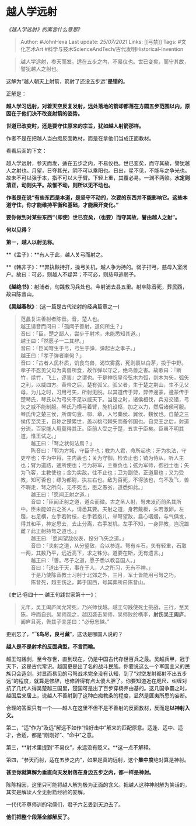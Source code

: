 # 越人学远射
*《越人学远射》的寓言什么意思?*

> Author: #JohnHexa
Last update: *25/07/2021* 
Links: [[弓禁]]
Tags: #文化艺术Art #科学与技术ScienceAndTech/古代发明Historical-Invention 


> 越人学远射，参天而发，适在五步之内，不易仪也。世已变矣，而守其故，譬犹越人之射也。

这解为“越人朝天上射箭，箭射了还没五步远”**是错的**。

正解是：

**越人学习远射，对着天空反复发射，远处落地的箭却都落在方圆五步范围以内，原因在于他们决不改变射箭的姿势。**

**世道已改变时，还是要守住原来的宗旨，犹如越人射箭那样。**

作者不是在把越人当白痴反面教材，而是在拿他们当成正面教材。

  

看看后面的下文：

越人学远射，参天而发，适在五步之内，不易仪也。世已变矣，而守其故，譬犹越人之射也。月望，日夺其光，阴不可以乘阳也。日出，星不见，不能与之争光也。故未不可以强于本，指不可以大于臂。下轻上重，其覆必易。一渊不两鲛。**水定则清正，动则失平。故惟不动，则所以无不动也。**

**作者是在说“有些东西是本道，是坚守不动的，次要的东西并不能影响它。这些本道守住，你才能维持平衡和基础，才能展开变化。”**

**要你做到对某些东西“（即使）世已变矣，（也要）而守其故，譬由越人之射”。**

  

**何以见得？**

**第一，越人以射见称。**

**《孟子》：**有人于此，越人关弓而射之。

**《韩非子》：**羿执鞅持扞，操弓关机，越人争为持的。弱子扞弓，慈母入室闭户。故曰：可必，则越人不疑羿；不可必，则慈母逃弱子。

**《越绝书》**：射浦者，句践教习兵处也。今射浦去县五里。射卒陈音死，葬民西，故曰陈音山。

**《吴越春秋》**：(这一篇是古代论射的经典篇章之一)

> 范蠡复进善射者陈音。音，楚人也。  
> 越王请音而问曰：「孤闻子善射，道何所生？」  
> 音曰：「臣，楚之鄙人，尝步于射术，未能悉知其道。」  
> 越王曰：「然愿子一二其辞。」  
> 音曰：「臣闻弩生于弓，弓生于弹，弹起古之孝子。」  
> 越王曰：「孝子弹者柰何？」  
> 音曰：「古者人民朴质，饥食鸟兽，渴饮雾露，死则裹以白茅，投于中野。孝子不忍见父母为禽兽所食，故作弹以守之，绝鸟兽之害。故歌曰：『断竹，续竹，飞土，逐害』之谓也。于是神农皇帝弦木为弧，剡木为矢，弧矢之利，以威四方。黄帝之后，楚有弧父。弧父者，生于楚之荆山，生不见父母，为儿之时，习用弓矢，所射无脱。以其道传于羿，羿传逄蒙，逄蒙传于楚琴氏，琴氏以为弓矢不足以威天下。当是之时，诸侯相伐，兵刃交错，弓矢之威不能制服。琴氏乃横弓着臂，施机设枢，加之以力，然后诸侯可服。琴氏传之楚三侯，所谓句亶、鄂、章，人号麋侯、翼侯、魏侯也。自楚之三侯传至灵王，自称之楚累世，盖以桃弓棘矢而备邻国也。自灵王之后，射道分流，百家能人用莫得其正。臣前人受之于楚，五世于臣矣。臣虽不明其道，惟王试之。」  
> 　　越王曰：「弩之状何法焉？」  
> 　　陈音曰：「郭为方城，守臣子也；教为人君，命所起也；牙为执法，守吏卒也；牛为中将，主内裹也；关为守御，检去止也；锜为侍从，听人主也；臂为道路，通所使也；弓为将军，主重负也；弦为军师，御战士也；矢为飞客，主教使也；金为实敌，往不止也；卫为副使，正道里也；又为受教，知可否也；缥为都尉，执左右也。敌为百死，不得骇也，鸟不及飞，兽不暇走，弩之所向，无不死也，臣之愚劣，道悉如此。」  
> 　　越王曰：「愿闻正射之道。」  
> 　　音曰：「臣闻正射之道，道众而微。古之圣人射，弩未发而前名其所中。臣未能如古之圣人，请悉其要。夫射之道，身若戴板，头若激卵，左蹉，右足横，左手若附枝，右手若抱儿，举弩望敌，翕心咽烟，与气俱发，得其和平，神定思去，去止分离，右手发机，左手不知，一身异教，岂况雄雌？此正射持弩之道也。」  
> 　　越王曰:「愿闻望敌仪表，投分飞矢之道。」  
> 　　音曰：「夫射之道，从分望敌，合以参连。弩有斗石，矢有轻重，石取一两，其数乃平，远近高下，求之铢分。道要在斯，无有遗言。」  
> 　　越王曰：「善。尽子之道，愿子悉以教吾国人。」  
> 　　音曰：「道出于天，事在于人，人之所习，无有不神。」  
> 　　于是乃使陈音教士习射于北郊之外，三月，军士皆能用弓弩之巧。  
> 　　陈音死，越王伤之，葬于国西，号其葬所曰陈音山。

《史记·卷四十一·越王句践世家第十一》：

> 元年，吴王阖庐闻允常死，乃兴师伐越。越王句践使死士挑战，三行，至吴陈，呼而自刭。吴师观之，越因袭击吴师，吴师败於槜李，**射伤吴王阖庐**。阖庐且死，告其子夫差曰：“必毋忘越。”

更别忘了，“**飞鸟尽，良弓藏**”，这话是哪国人说的？

**越人是不是射术的反面典型，不言而喻。**

越王勾践剑，至今存世，直到现在，仍是中国古代存世百兵之最。吴越兵甲，冠于天下，这是古代常识。越国更是出了名的战斗民族。你要说这么一个军国主义的民族只会造剑，对显而易见的弓弩战术完全没有认知，到了“对空发射都射不出五步远”的程度，就算是修辞，也修辞得有点太傻大胆了。你要知道近在咫尺、纠缠对抗了几代人得吴楚越三国里，楚国可是出了百步穿杨养由基的。这几国争霸之时，越国后来居上，说越人不善射到了这种白痴教条的程度，显然是匪夷所思的妄断。

合理的答案只有一个——越人在这里不但不是不善射的反面教材，反而是**以神射入文。**

  

第二，“适”作为“及远”解远不如作“恰好击中”解来的匹配原意。适逢、适中、适才，合适，都是“刚刚好”、“命中”之意。

  

第三，**射术里提到“不易仪”，永远没有贬义。**这一点不解释。

第四，“参天而射，适在五步之内”，如果是真的远射，这个**集中度**绝对算是神射。

**甚至你就算解为垂直向天发射落在身边五步之内，都一样是神射。**

  

陈陈相因，这里只可能将越人解为极为正面的含义。把越人这种神射解为笑话的，其实是解读人全无射箭经验的妄解。

一代代不尊师训的宅儒们，君子六艺丢到天边去了。

**他们把整个段落全部解反了。**